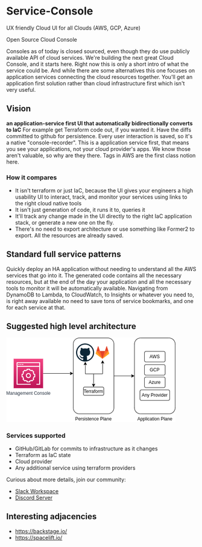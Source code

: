 # Service-Console
UX friendly Cloud UI for all Clouds (AWS, GCP, Azure)

Open Source Cloud Console

Consoles as of today is closed sourced, even though they do use publicly available API of cloud services. We're building the next great Cloud Console, and it starts here. Right now this is only a short intro of what the service could be. And while there are some alternatives this one focuses on application services connecting the cloud resources together. You'll get an application first solution rather than cloud infrastructure first which isn't very useful.


## Vision
**an application-service first UI that automatically bidirectionally converts to IaC**
For example get Terraform code out, if you wanted it. Have the diffs committed to github for persistence. Every user interaction is saved, so it's a native "console-recorder". This is a application service first, that means you see your applications, not your cloud provider's apps. We know those aren't valuable, so why are they there. Tags in AWS are the first class notion here.

### How it compares
* It isn't terraform or just IaC, because the UI gives your engineers a high usability UI to interact, track, and monitor your services using links to the right cloud native tools
* It isn't just generation of code, it runs it to, queries it
* It'll track any change made in the UI directly to the right IaC application stack, or generate a new one on the fly.
* There's no need to export architecture or use something like Former2 to export. All the resources are already saved.

## Standard full service patterns
Quickly deploy an HA application without needing to understand all the AWS services that go into it. The generated code contains all the necessary resources, but at the end of the day your application and all the necessary tools to monitor it will be automatically available. Navigating from DynamoDB to Lambda, to CloudWatch, to Insights or whatever you need to, is right away available no need to save tons of service bookmarks, and one for each service at that.

## Suggested high level architecture
![architecture](./architecture.png)

### Services supported
* GitHub/GitLab for commits to infrastructure as it changes
* Terraform as IaC state
* Cloud provider
* Any additional service using terraform providers

Curious about more details, join our community:
* [Slack Workspace](https://bit.ly/authress-community)
* [Discord Server](https://discord.gg/TSaFbA6)

## Interesting adjacencies
* https://backstage.io/
* https://spacelift.io/
